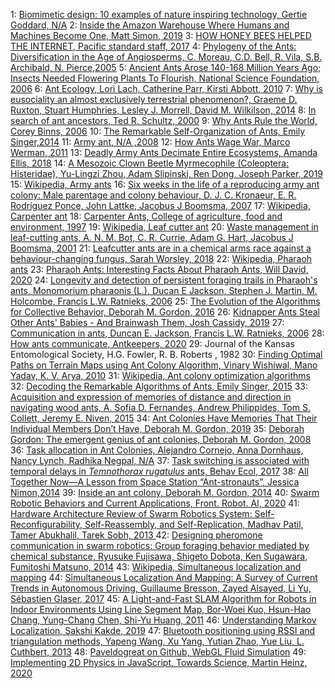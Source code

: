 1: 
[Biomimetic design: 10 examples of nature inspiring technology, Gertie Goddard, N/A](https://www.sciencefocus.com/future-technology/biomimetic-design-10-examples-of-nature-inspiring-technology/)
2:
[Inside the Amazon Warehouse Where Humans and Machines Become One, Matt Simon, 2019](https://www.wired.com/story/amazon-warehouse-robots/)
3: 
[HOW HONEY BEES HELPED THE INTERNET, Pacific standard staff, 2017](https://psmag.com/news/how-honey-bees-helped-the-internet)
4:
[Phylogeny of the Ants: Diversification in the Age of Angiosperms, C. Moreau, C.D. Bell, R. Vila, S.B. Archibald, N. Pierce,2005](https://www.semanticscholar.org/paper/Phylogeny-of-the-Ants%3A-Diversification-in-the-Age-Moreau-Bell/1569e0be3c39d14086d5f61e94bb7fed55e2f6e4?p2df)
5:
[Ancient Ants Arose 140-168 Million Years Ago; Insects Needed Flowering Plants To Flourish, National Science Foundation, 2006](https://www.sciencedaily.com/releases/2006/04/060407144825.htm)
6:
[Ant Ecology, Lori Lach, Catherine Parr, Kirsti Abbott, 2010](https://books.google.de/books?hl=de&lr=&id=vlwVDAAAQBAJ&oi=fnd&pg=PR5&dq=10,000+trillion+ants&ots=aUqWFkzcGi&sig=Jhxc-cjuCLNaBqW7mf3kRWFJcZA#v=onepage&q=10%2C000trillion&f=false)
7:
[Why is eusociality an almost exclusively terrestrial phenomenon?, Graeme D. Ruxton, Stuart Humphries, Lesley J. Morrell, David M. Wilkilson, 2014](https://besjournals.onlinelibrary.wiley.com/doi/full/10.1111/1365-2656.12251)
8:
[In search of ant ancestors, Ted R. Schultz, 2000](https://www.pnas.org/content/97/26/14028.full)
9:
[Why Ants Rule the World, Corey Binns, 2006](https://www.livescience.com/747-ants-rule-world.html)
10:
[The Remarkable Self-Organization of Ants, Emily Singer,2014](https://www.quantamagazine.org/ants-build-complex-structures-with-a-few-simple-rules-20140409/)
11:
[Army ant, N/A ,2008](http://www.newworldencyclopedia.org/entry/Army_ant)
12:
[How Ants Wage War, Marco Werman, 2011](https://www.pri.org/stories/2011-11-16/how-ants-wage-war)
13:
[Deadly Army Ants Decimate Entire Ecosystems, Amanda Ellis, 2018](https://roaring.earth/deadly-army-ants/)
14:
[A Mesozoic Clown Beetle Myrmecophile (Coleoptera: Histeridae), Yu-Lingzi Zhou, Adam Slipinski, Ren Dong, Joseph Parker, 2019](https://www.researchgate.net/publication/332447535_A_Mesozoic_Clown_Beetle_Myrmecophile_Coleoptera_Histeridae)
15:
[Wikipedia, Army ants](https://en.wikipedia.org/wiki/Army_ant)
16:
[Six weeks in the life of a reproducing army ant colony: Male parentage and colony behaviour, D. J. C. Kronaeur, E. R. Rodríguez Ponce, John Lattke, Jacobus J Boomsma, 2007](https://www.researchgate.net/publication/225763258_Six_weeks_in_the_life_of_a_reproducing_army_ant_colony_Male_parentage_and_colony_behaviour)
17:
[Wikipedia, Carpenter ant](https://en.wikipedia.org/wiki/Carpenter_ant#Behavior_and_ecology)
18:
[Carpenter Ants, College of agriculture, food and environment, 1997](https://entomology.ca.uky.edu/ef603#:~:text=Carpenter%20ants%20actually%20construct%20two,queen%2C%20eggs%20or%20young%20larvae)
19:
[Wikipedia, Leaf cutter ant](https://en.wikipedia.org/wiki/Leafcutter_ant)
20:
[Waste management in leaf-cutting ants, A. N. M. Bot, C. R. Currie, Adam G. Hart, Jacobus J Boomsma, 2001](https://www.researchgate.net/publication/248373454_Waste_management_in_leaf-cutting_ants)
21:
[Leafcutter ants are in a chemical arms race against a behaviour-changing fungus, Sarah Worsley, 2018](https://theconversation.com/leafcutter-ants-are-in-a-chemical-arms-race-against-a-behaviour-changing-fungus-97892)
22:
[Wikipedia, Pharaoh ants](https://en.wikipedia.org/wiki/Pharaoh_ant)
23:
[Pharaoh Ants: Interesting Facts About Pharaoh Ants, Will David, 2020](https://pestclue.com/pharaoh-ants-interesting-facts-about-pharaoh-ants/)
24:
[Longevity and detection of persistent foraging trails in Pharaoh's ants, Monomorium pharaonis (L.), Ducan E Jackson, Stephen J. Martin, M. Holcombe, Francis L.W. Ratnieks, 2006](https://www.researchgate.net/publication/222404029_Longevity_and_detection_of_persistent_foraging_trails_in_Pharaoh's_ants_Monomorium_pharaonis_L)
25:
[The Evolution of the Algorithms for Collective Behavior, Deborah M. Gordon, 2016](https://www.cell.com/fulltext/S2405-4712(16)30332-5#:~:text=Collective%20behavior%20is%20the%20outcome%20of%20a%20network%20of%20local%20interactions.&text=I%20suggest%20that%20a%20focus,collective%20behavior%20of%20cellular%20systems)
26:
[Kidnapper Ants Steal Other Ants' Babies - And Brainwash Them, Josh Cassidy, 2019](https://www.kqed.org/science/1947369/kidnapper-ants-steal-other-ants-babies-and-brainwash-them)
27:
[Communication in ants, Duncan E. Jackson, Francis L.W. Ratnieks, 2006](https://www.cell.com/current-biology/comments/S0960-9822(06)01834-3)
28:
[How ants communicate, Antkeepers, 2020](https://www.antkeepers.com/facts/ants/communication/)
29:
Journal of the Kansas Entomological Society, H.G. Fowler, R. B. Roberts , 1982
30:
[Finding Optimal Paths on Terrain Maps using Ant Colony Algorithm, Vinary Wishiwal, Mano Yadav, K. V. Arya, 2010](https://www.researchgate.net/publication/272912654_Finding_Optimal_Paths_on_Terrain_Maps_using_Ant_Colony_Algorithm)
31:
[Wikipedia, Ant colony optimization algorithms](https://en.wikipedia.org/wiki/Ant_colony_optimization_algorithms)
32:
[Decoding the Remarkable Algorithms of Ants, Emily Singer, 2015](https://www.quantamagazine.org/decoding-the-remarkable-algorithms-of-ants-20150625/)
33:
[Acquisition and expression of memories of distance and direction in navigating wood ants, A. Sofia D. Fernandes, Andrew Philippides, Tom S. Collett, Jeremy E. Niven, 2015](https://jeb.biologists.org/content/218/22/3580)
34:
[Ant Colonies Have Memories That Their Individual Members Don’t Have, Deborah M. Gordon, 2019](http://humana.social/ant-colonies-have-memories-that-their-individual-members-dont-have/)
35:
[Deborah Gordon: The emergent genius of ant colonies, Deborah M. Gordon, 2008](https://www.youtube.com/watch?v=ukS4UjCauUs&ab_channel=TED)
36:
[Task allocation in Ant Colonies, Alejandro Cornejo, Anna Dornhaus, Nancy Lynch, Radhika Negpal, N/A](http://people.cs.georgetown.edu/~cnewport/teaching/cosc844-spring17/pubs/ants-task.pdf)
37:
[Task switching is associated with temporal delays in *Temnothorax rugatulus* ants, Behav Ecol, 2017](https://www.ncbi.nlm.nih.gov/pmc/articles/PMC5255904/)
38:
[All Together Now—A Lesson from Space Station “Ant-stronauts”, Jessica Nimon,2014](https://www.nasa.gov/mission_pages/station/research/news/ants_in_space/)
39:
[Inside an ant colony, Deborah M. Gordon, 2014](https://www.youtube.com/watch?v=vG-QZOTc5_Q&list=PLDuI-3qLEl1NP5IOwTyESncjHCY6BvdZU&index=16&t=0s&app=desktop)
40:
[Swarm Robotic Behaviors and Current Applications, Front. Robot. Al, 2020](https://www.frontiersin.org/articles/10.3389/frobt.2020.00036/full)
41:
[Hardware Architecture Review of Swarm Robotics System: Self-Reconfigurability, Self-Reassembly, and Self-Replication, Madhav Patil, Tamer Abukhalil, Tarek Sobh, 2013 ](https://www.researchgate.net/publication/256459816_Hardware_Architecture_Review_of_Swarm_Robotics_System_Self-Reconfigurability_Self-Reassembly_and_Self-Replication)
42:
[Designing pheromone communication in swarm robotics: Group foraging behavior mediated by chemical substance, Ryusuke Fujisawa, Shigeto Dobota, Ken Sugawara, Fumitoshi Matsuno, 2014](https://www.researchgate.net/publication/265053113_Designing_pheromone_communication_in_swarm_robotics_Group_foraging_behavior_mediated_by_chemical_substance)
43:
[Wikipedia, Simultaneous localization and mapping](https://en.wikipedia.org/wiki/Simultaneous_localization_and_mapping)
44:
[Simultaneous Localization And Mapping: A Survey of Current Trends in Autonomous Driving, Guillaume Bresson, Zayed Alsayed, Li Yu, Sébastien Glaser, 2017](https://hal.archives-ouvertes.fr/hal-01615897/file/2017-simultaneous_localization_and_mapping_a_survey_of_current_trends_in_autonomous_driving.pdf)
45:
[A Light-and-Fast SLAM Algorithm for Robots in Indoor Environments Using Line Segment Map, Bor-Woei Kuo, Hsun-Hao Chang, Yung-Chang Chen, Shi-Yu Huang, 2011](https://www.hindawi.com/journals/jr/2011/257852/)
46:
[Understanding Markov Localization, Sakshi Kakde, 2019](https://medium.com/@kakdesakshi/understanding-markovs-localisation-86aabe1549d4)
47:
[Bluetooth positioning using RSSI and triangulation methods, Yapeng Wang, Xu Yang, Yutian Zhao, Yue Liu, L. Cuthbert, 2013](https://www.researchgate.net/publication/261056426_Bluetooth_positioning_using_RSSI_and_triangulation_methods)
48:
[Paveldogreat on Github, WebGL Fluid Simulation](https://paveldogreat.github.io/WebGL-Fluid-Simulation/)
49:
[Implementing 2D Physics in JavaScript, Towards Science, Martin Heinz, 2020](https://towardsdatascience.com/implementing-2d-physics-in-javascript-860a7b152785)